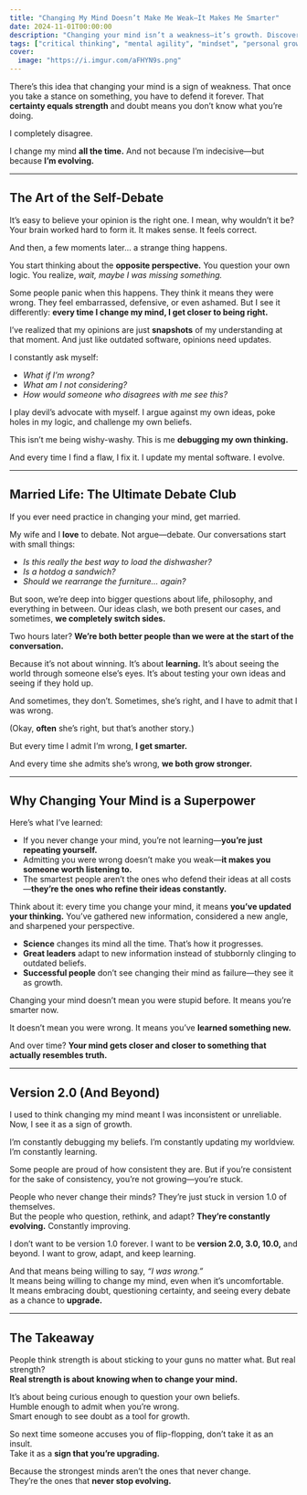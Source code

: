 ```yaml
---
title: "Changing My Mind Doesn’t Make Me Weak—It Makes Me Smarter"
date: 2024-11-01T00:00:00
description: "Changing your mind isn’t a weakness—it’s growth. Discover why evolving your perspective makes you smarter and more adaptable."
tags: ["critical thinking", "mental agility", "mindset", "personal growth", "self-awareness"]
cover:
  image: "https://i.imgur.com/aFHYN9s.png"
---
```

There’s this idea that changing your mind is a sign of weakness. That once you take a stance on something, you have to defend it forever. That **certainty equals strength** and doubt means you don’t know what you’re doing.

I completely disagree.

I change my mind **all the time.** And not because I’m indecisive—but because **I’m evolving.**

---

## **The Art of the Self-Debate**

It’s easy to believe your opinion is the right one. I mean, why wouldn’t it be? Your brain worked hard to form it. It makes sense. It feels correct.

And then, a few moments later… a strange thing happens.

You start thinking about the **opposite perspective.** You question your own logic. You realize, *wait, maybe I was missing something.*

Some people panic when this happens. They think it means they were wrong. They feel embarrassed, defensive, or even ashamed. But I see it differently: **every time I change my mind, I get closer to being right.**

I’ve realized that my opinions are just **snapshots** of my understanding at that moment. And just like outdated software, opinions need updates.

I constantly ask myself:  
- *What if I’m wrong?*  
- *What am I not considering?*  
- *How would someone who disagrees with me see this?*  

I play devil’s advocate with myself. I argue against my own ideas, poke holes in my logic, and challenge my own beliefs. 

This isn’t me being wishy-washy. This is me **debugging my own thinking.**  

And every time I find a flaw, I fix it. I update my mental software. I evolve.

---

## **Married Life: The Ultimate Debate Club**

If you ever need practice in changing your mind, get married. 

My wife and I **love** to debate. Not argue—debate. Our conversations start with small things:

- *Is this really the best way to load the dishwasher?*  
- *Is a hotdog a sandwich?*  
- *Should we rearrange the furniture… again?*  

But soon, we’re deep into bigger questions about life, philosophy, and everything in between. Our ideas clash, we both present our cases, and sometimes, **we completely switch sides.**

Two hours later? **We’re both better people than we were at the start of the conversation.**  

Because it’s not about winning. It’s about **learning.** It’s about seeing the world through someone else’s eyes. It’s about testing your own ideas and seeing if they hold up.

And sometimes, they don’t. Sometimes, she’s right, and I have to admit that I was wrong. 

(Okay, **often** she’s right, but that’s another story.)

But every time I admit I’m wrong, **I get smarter.**  

And every time she admits she’s wrong, **we both grow stronger.**  

---

## **Why Changing Your Mind is a Superpower**

Here’s what I’ve learned:

- If you never change your mind, you’re not learning—**you’re just repeating yourself.**  
- Admitting you were wrong doesn’t make you weak—**it makes you someone worth listening to.**  
- The smartest people aren’t the ones who defend their ideas at all costs—**they’re the ones who refine their ideas constantly.**  

Think about it: every time you change your mind, it means **you’ve updated your thinking.** You’ve gathered new information, considered a new angle, and sharpened your perspective.

- **Science** changes its mind all the time. That’s how it progresses.  
- **Great leaders** adapt to new information instead of stubbornly clinging to outdated beliefs.  
- **Successful people** don’t see changing their mind as failure—they see it as growth.  

Changing your mind doesn’t mean you were stupid before. It means you’re smarter now.

It doesn’t mean you were wrong. It means you’ve **learned something new.**  

And over time? **Your mind gets closer and closer to something that actually resembles truth.**

---

## **Version 2.0 (And Beyond)**

I used to think changing my mind meant I was inconsistent or unreliable. Now, I see it as a sign of growth.  

I’m constantly debugging my beliefs. I’m constantly updating my worldview. I’m constantly learning.

Some people are proud of how consistent they are. But if you’re consistent for the sake of consistency, you’re not growing—you’re stuck.

People who never change their minds? They’re just stuck in version 1.0 of themselves.  
But the people who question, rethink, and adapt? **They’re constantly evolving.** Constantly improving.  

I don’t want to be version 1.0 forever. I want to be **version 2.0, 3.0, 10.0,** and beyond. I want to grow, adapt, and keep learning.

And that means being willing to say, *“I was wrong.”*  
It means being willing to change my mind, even when it’s uncomfortable.  
It means embracing doubt, questioning certainty, and seeing every debate as a chance to **upgrade.**

---

## **The Takeaway**

People think strength is about sticking to your guns no matter what. But real strength?  
**Real strength is about knowing when to change your mind.**  

It’s about being curious enough to question your own beliefs.  
Humble enough to admit when you’re wrong.  
Smart enough to see doubt as a tool for growth.  

So next time someone accuses you of flip-flopping, don’t take it as an insult.  
Take it as a **sign that you’re upgrading.**  

Because the strongest minds aren’t the ones that never change.  
They’re the ones that **never stop evolving.** 